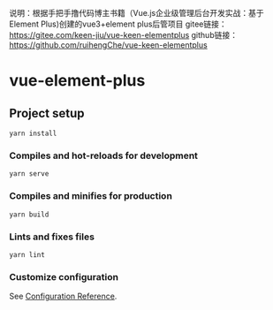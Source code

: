说明：根据手把手撸代码博主书籍（Vue.js企业级管理后台开发实战：基于Element Plus)创建的vue3+element plus后管项目
gitee链接：https://gitee.com/keen-jiu/vue-keen-elementplus
github链接：https://github.com/ruihengChe/vue-keen-elementplus
# vue-element-plus

## Project setup
```
yarn install
```

### Compiles and hot-reloads for development
```
yarn serve
```

### Compiles and minifies for production
```
yarn build
```

### Lints and fixes files
```
yarn lint
```

### Customize configuration
See [Configuration Reference](https://cli.vuejs.org/config/).
